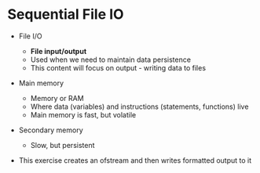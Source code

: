 # Sequential File IO

* File I/O
    * **File input/output**
    * Used when we need to maintain data persistence
    * This content will focus on output - writing data to files
* Main memory
    * Memory or RAM
    * Where data (variables) and instructions (statements, functions) live
    * Main memory is fast, but volatile
* Secondary memory
    * Slow, but persistent

* This exercise creates an ofstream and then writes formatted output to it